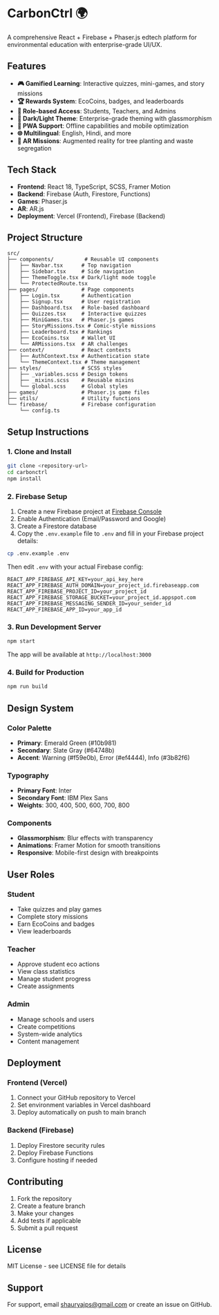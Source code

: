 # CarbonCtrl 🌍

A comprehensive React + Firebase + Phaser.js edtech platform for environmental education with enterprise-grade UI/UX.

## Features

- **🎮 Gamified Learning**: Interactive quizzes, mini-games, and story missions
- **🏆 Rewards System**: EcoCoins, badges, and leaderboards
- **👥 Role-based Access**: Students, Teachers, and Admins
- **🌙 Dark/Light Theme**: Enterprise-grade theming with glassmorphism
- **📱 PWA Support**: Offline capabilities and mobile optimization
- **🌐 Multilingual**: English, Hindi, and more
- **📱 AR Missions**: Augmented reality for tree planting and waste segregation

## Tech Stack

- **Frontend**: React 18, TypeScript, SCSS, Framer Motion
- **Backend**: Firebase (Auth, Firestore, Functions)
- **Games**: Phaser.js
- **AR**: AR.js
- **Deployment**: Vercel (Frontend), Firebase (Backend)

## Project Structure

```
src/
├── components/          # Reusable UI components
│   ├── Navbar.tsx      # Top navigation
│   ├── Sidebar.tsx     # Side navigation
│   ├── ThemeToggle.tsx # Dark/light mode toggle
│   └── ProtectedRoute.tsx
├── pages/              # Page components
│   ├── Login.tsx       # Authentication
│   ├── Signup.tsx      # User registration
│   ├── Dashboard.tsx   # Role-based dashboard
│   ├── Quizzes.tsx     # Interactive quizzes
│   ├── MiniGames.tsx   # Phaser.js games
│   ├── StoryMissions.tsx # Comic-style missions
│   ├── Leaderboard.tsx # Rankings
│   ├── EcoCoins.tsx    # Wallet UI
│   └── ARMissions.tsx  # AR challenges
├── context/            # React contexts
│   ├── AuthContext.tsx # Authentication state
│   └── ThemeContext.tsx # Theme management
├── styles/             # SCSS styles
│   ├── _variables.scss # Design tokens
│   ├── _mixins.scss    # Reusable mixins
│   └── global.scss     # Global styles
├── games/              # Phaser.js game files
├── utils/              # Utility functions
└── firebase/           # Firebase configuration
    └── config.ts
```

## Setup Instructions

### 1. Clone and Install

```bash
git clone <repository-url>
cd carbonctrl
npm install
```

### 2. Firebase Setup

1. Create a new Firebase project at [Firebase Console](https://console.firebase.google.com)
2. Enable Authentication (Email/Password and Google)
3. Create a Firestore database
4. Copy the `.env.example` file to `.env` and fill in your Firebase project details:

```bash
cp .env.example .env
```

Then edit `.env` with your actual Firebase config:

```env
REACT_APP_FIREBASE_API_KEY=your_api_key_here
REACT_APP_FIREBASE_AUTH_DOMAIN=your_project_id.firebaseapp.com
REACT_APP_FIREBASE_PROJECT_ID=your_project_id
REACT_APP_FIREBASE_STORAGE_BUCKET=your_project_id.appspot.com
REACT_APP_FIREBASE_MESSAGING_SENDER_ID=your_sender_id
REACT_APP_FIREBASE_APP_ID=your_app_id
```

### 3. Run Development Server

```bash
npm start
```

The app will be available at `http://localhost:3000`

### 4. Build for Production

```bash
npm run build
```

## Design System

### Color Palette
- **Primary**: Emerald Green (#10b981)
- **Secondary**: Slate Gray (#64748b)
- **Accent**: Warning (#f59e0b), Error (#ef4444), Info (#3b82f6)

### Typography
- **Primary Font**: Inter
- **Secondary Font**: IBM Plex Sans
- **Weights**: 300, 400, 500, 600, 700, 800

### Components
- **Glassmorphism**: Blur effects with transparency
- **Animations**: Framer Motion for smooth transitions
- **Responsive**: Mobile-first design with breakpoints

## User Roles

### Student
- Take quizzes and play games
- Complete story missions
- Earn EcoCoins and badges
- View leaderboards

### Teacher
- Approve student eco actions
- View class statistics
- Manage student progress
- Create assignments

### Admin
- Manage schools and users
- Create competitions
- System-wide analytics
- Content management

## Deployment

### Frontend (Vercel)
1. Connect your GitHub repository to Vercel
2. Set environment variables in Vercel dashboard
3. Deploy automatically on push to main branch

### Backend (Firebase)
1. Deploy Firestore security rules
2. Deploy Firebase Functions
3. Configure hosting if needed

## Contributing

1. Fork the repository
2. Create a feature branch
3. Make your changes
4. Add tests if applicable
5. Submit a pull request

## License

MIT License - see LICENSE file for details

## Support

For support, email shauryajps@gmail.com or create an issue on GitHub.
